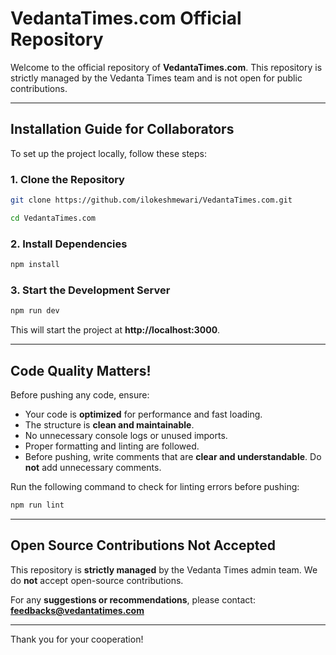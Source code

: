 # VedantaTimes.com Official Repository

Welcome to the official repository of **VedantaTimes.com**. This repository is strictly managed by the Vedanta Times team and is not open for public contributions.

---

## Installation Guide for Collaborators  

To set up the project locally, follow these steps:

### **1. Clone the Repository**  
```sh
git clone https://github.com/ilokeshmewari/VedantaTimes.com.git
```
```sh
cd VedantaTimes.com
```

### **2. Install Dependencies**  
```sh
npm install
```

### **3. Start the Development Server**  
```sh
npm run dev
```
This will start the project at **http://localhost:3000**.

---

## Code Quality Matters!  

Before pushing any code, ensure:
- Your code is **optimized** for performance and fast loading.  
- The structure is **clean and maintainable**.  
- No unnecessary console logs or unused imports.  
- Proper formatting and linting are followed.  
- Before pushing, write comments that are **clear and understandable**. Do **not** add unnecessary comments.  

Run the following command to check for linting errors before pushing:  
```sh
npm run lint
```

---

## Open Source Contributions Not Accepted  

This repository is **strictly managed** by the Vedanta Times admin team. We do **not** accept open-source contributions.  

For any **suggestions or recommendations**, please contact:  
**feedbacks@vedantatimes.com**  

---

Thank you for your cooperation!